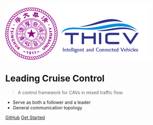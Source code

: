 <!-- _coverpage.md -->

![logo](img/logo.png)

# Leading Cruise Control

> A control framework for CAVs in mixed traffic flow.

- Serve as both a follower and a leader
- General communication topology

[GitHub](https://github.com/wangjw18/LCC)
[Get Started](home.md)
